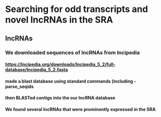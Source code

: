 # Searching for odd transcripts and novel lncRNAs in the SRA

## lncRNAs

### We downloaded sequences of lncRNAs from lncipedia

#### https://lncipedia.org/downloads/lncipedia_5_2/full-database/lncipedia_5_2.fasta

#### made a blast database using standard commands (including -parse_seqids 

#### then BLASTed contigs into the our lncRNA database

#### We found several lncRNAs that were prominently expressed in the SRA

